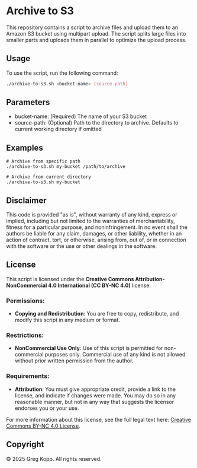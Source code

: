 # Archive to S3

This repository contains a script to archive files and upload them to an Amazon S3 bucket using multipart upload. The script splits large files into smaller parts and uploads them in parallel to optimize the upload process.

## Usage

To use the script, run the following command:

```sh
./archive-to-s3.sh <bucket-name> [source-path]
```

## Parameters

- bucket-name: (Required) The name of your S3 bucket
- source-path: (Optional) Path to the directory to archive. Defaults to current working directory if omitted

## Examples

```
# Archive from specific path
./archive-to-s3.sh my-bucket /path/to/archive

# Archive from current directory
./archive-to-s3.sh my-bucket
```

## Disclaimer

This code is provided "as is", without warranty of any kind, express or implied, including but not limited to the warranties of merchantability, fitness for a particular purpose, and noninfringement. In no event shall the authors be liable for any claim, damages, or other liability, whether in an action of contract, tort, or otherwise, arising from, out of, or in connection with the software or the use or other dealings in the software.

## License

This script is licensed under the **Creative Commons Attribution-NonCommercial 4.0 International (CC BY-NC 4.0)** license.

### Permissions:

- **Copying and Redistribution**: You are free to copy, redistribute, and modify this script in any medium or format.

### Restrictions:

- **NonCommercial Use Only**: Use of this script is permitted for non-commercial purposes only. Commercial use of any kind is not allowed without prior written permission from the author.

### Requirements:

- **Attribution**: You must give appropriate credit, provide a link to the license, and indicate if changes were made. You may do so in any reasonable manner, but not in any way that suggests the licensor endorses you or your use.

For more information about this license, see the full legal text here: [Creative Commons BY-NC 4.0 License](https://creativecommons.org/licenses/by-nc/4.0/).

## Copyright

© 2025 Greg Kopp. All rights reserved.
